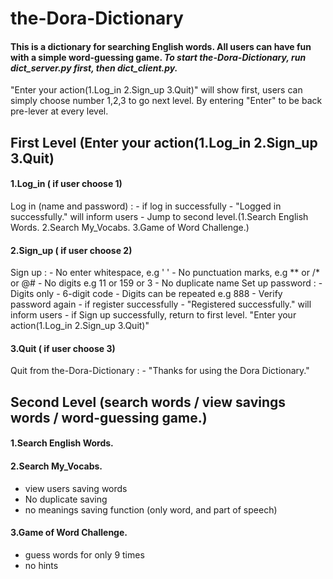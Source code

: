 # the-Dora-Dictionary
#### This is a dictionary for searching English words. All users can have fun with a simple word-guessing game. ***To start the-Dora-Dictionary, run dict_server.py first, then dict_client.py.*** 

"Enter your action(1.Log_in 2.Sign_up 3.Quit)" will show first, users can simply choose number 1,2,3 to go next level.
By entering "Enter" to be back pre-lever at every level.


## First Level (Enter your action(1.Log_in 2.Sign_up 3.Quit)
#### 1.Log_in ( if user choose 1) 
 Log in (name and password) :
     - if log in successfully
     - "Logged in successfully." will inform users
     - Jump to second level.(1.Search English Words. 2.Search My_Vocabs. 3.Game of Word Challenge.)
#### 2.Sign_up ( if user choose 2)
 Sign up :
     - No enter whitespace, e.g '  '
     - No punctuation marks, e.g ** or /* or @#
     - No digits e.g 11 or 159 or 3
     - No duplicate name
 Set up password :
     - Digits only
     - 6-digit code
     - Digits can be repeated e.g 888
     - Verify password again
     - if register successfully
     - "Registered successfully." will inform users
     - if Sign up successfully, return to first level. "Enter your action(1.Log_in 2.Sign_up 3.Quit)"
#### 3.Quit ( if user choose 3)
 Quit from the-Dora-Dictionary :
     - "Thanks for using the Dora Dictionary."

## Second Level (search words / view savings words /  word-guessing game.)
 #### 1.Search English Words.
 #### 2.Search My_Vocabs. 
  - view users saving words
  - No duplicate saving
  - no meanings saving function (only word, and part of speech)
 #### 3.Game of Word Challenge.
  - guess words for only 9 times
  - no hints

